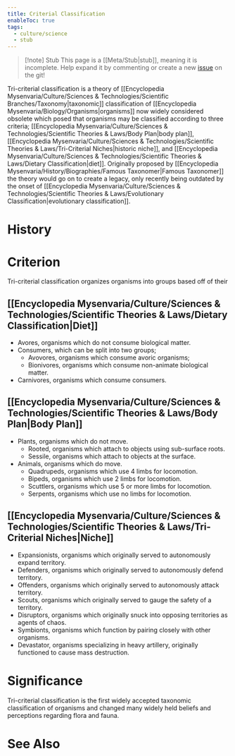 ```yaml
---
title: Criterial Classification
enableToc: true
tags:
  - culture/science
  - stub
---
```


> [!note] Stub
> This page is a [[Meta/Stub|stub]], meaning it is incomplete. Help expand it by commenting or create a new [issue](https://github.com/RagtimeGal/quartz--encyclopedia-mysenvaria/issues/new/choose) on the git!


Tri-criterial classification is a theory of [[Encyclopedia Mysenvaria/Culture/Sciences & Technologies/Scientific Branches/Taxonomy|taxonomic]] classification of [[Encyclopedia Mysenvaria/Biology/Organisms|organisms]] now widely considered obsolete which posed that organisms may be classified according to three criteria; [[Encyclopedia Mysenvaria/Culture/Sciences & Technologies/Scientific Theories & Laws/Body Plan|body plan]], [[Encyclopedia Mysenvaria/Culture/Sciences & Technologies/Scientific Theories & Laws/Tri-Criterial Niches|historic niche]], and [[Encyclopedia Mysenvaria/Culture/Sciences & Technologies/Scientific Theories & Laws/Dietary Classification|diet]]. Originally proposed by [[Encyclopedia Mysenvaria/History/Biographies/Famous Taxonomer|Famous Taxonomer]] the theory would go on to create a legacy, only recently being outdated by the onset of [[Encyclopedia Mysenvaria/Culture/Sciences & Technologies/Scientific Theories & Laws/Evolutionary Classification|evolutionary classification]]. 
# History

# Criterion
Tri-criterial classification organizes organisms into groups based off of their 
## [[Encyclopedia Mysenvaria/Culture/Sciences & Technologies/Scientific Theories & Laws/Dietary Classification|Diet]]
- Avores, organisms which do not consume biological matter.
- Consumers, which can be split into two groups;
	- Avovores, organisms which consume avoric organisms;
	- Bionivores, organisms which consume non-animate biological matter.
- Carnivores, organisms which consume consumers.
## [[Encyclopedia Mysenvaria/Culture/Sciences & Technologies/Scientific Theories & Laws/Body Plan|Body Plan]]
- Plants, organisms which do not move.
    - Rooted, organisms which attach to objects using sub-surface roots.
    - Sessile, organisms which attach to objects at the surface.
- Animals, organisms which do move.
    - Quadrupeds, organisms which use 4 limbs for locomotion.
    - Bipeds, organisms which use 2 limbs for locomotion.
    - Scuttlers, organisms which use 5 or more limbs for locomotion.
    - Serpents, organisms which use no limbs for locomotion.
## [[Encyclopedia Mysenvaria/Culture/Sciences & Technologies/Scientific Theories & Laws/Tri-Criterial Niches|Niche]]
- Expansionists, organisms which originally served to autonomously expand territory.
- Defenders, organisms which originally served to autonomously defend territory.
- Offenders, organisms which originally served to autonomously attack territory.
- Scouts, organisms which originally served to gauge the safety of a territory.
- Disruptors, organisms which originally snuck into opposing territories as agents of chaos.
- Symbionts, organisms which function by pairing closely with other organisms.
- Devastator, organisms specializing in heavy artillery, originally functioned to cause mass destruction.
# Significance
Tri-criterial classification is the first widely accepted taxonomic classification of organisms and changed many widely held beliefs and perceptions regarding flora and fauna.
# See Also